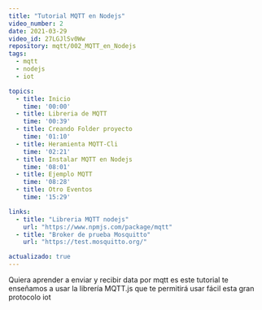 ```yaml
---
title: "Tutorial MQTT en Nodejs"
video_number: 2
date: 2021-03-29
video_id: 27LGJlSv0Ww
repository: mqtt/002_MQTT_en_Nodejs
tags:
  - mqtt
  - nodejs
  - iot

topics:
  - title: Inicio
    time: '00:00'
  - title: Libreria de MQTT
    time: '00:39'
  - title: Creando Folder proyecto
    time: '01:10'
  - title: Heramienta MQTT-Cli
    time: '02:21'
  - title: Instalar MQTT en Nodejs
    time: '08:01'
  - title: Ejemplo MQTT
    time: '08:28'
  - title: Otro Eventos
    time: '15:29'

links:
  - title: "Libreria MQTT nodejs"
    url: "https://www.npmjs.com/package/mqtt"
  - title: "Broker de prueba Mosquitto"
    url: "https://test.mosquitto.org/"

actualizado: true
---
```


Quiera aprender a enviar y recibir data por mqtt es este tutorial te enseñamos a usar la librería MQTT.js que te permitirá usar fácil esta gran protocolo iot  
